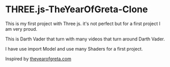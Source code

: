 # THREE.js-TheYearOfGreta-Clone

This is my first project with Three js. it's not perfect but for a first project I am very proud.

This is Darth Vader that turn with many videos that turn around Darth Vader.

I have use import Model and use many Shaders for a first project.

Inspired by [theyearofgreta.com](https://theyearofgreta.com/)
